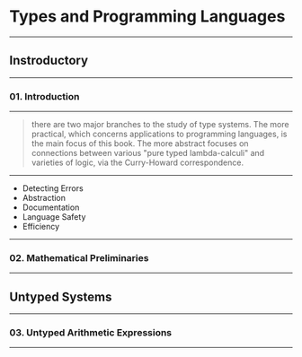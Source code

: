 # Types and Programming Languages

---

## Instroductory

---

### 01. Introduction

---

> there are two major branches to the study of type systems.
> The more practical, which concerns applications to programming languages, is
> the main focus of this book.
> The more abstract focuses on connections between various "pure typed
> lambda-calculi" and varieties of logic, via the Curry-Howard correspondence.

---

- Detecting Errors
- Abstraction
- Documentation
- Language Safety
- Efficiency

---

### 02. Mathematical Preliminaries

---

## Untyped Systems

---

### 03. Untyped Arithmetic Expressions

---


